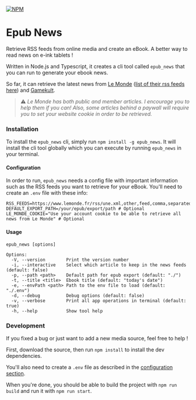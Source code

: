[![NPM](https://img.shields.io/badge/NPM-%23CB3837.svg?style=for-the-badge&logo=npm&logoColor=white)](https://www.npmjs.com/package/epub_news)

# Epub News
Retrieve RSS feeds from online media and create an eBook. A better way to read news on e-ink tablets !

Written in Node.js and Typescript, it creates a cli tool called `epub_news` that you can run to generate your ebook news.

So far, it can retrieve the latest news from [Le Monde](https://www.lemonde.fr/) ([list of their rss feeds here](https://www.lemonde.fr/actualite-medias/article/2019/08/12/les-flux-rss-du-monde-fr_5498778_3236.html)) and [Gamekult](https://www.gamekult.com/).

> ⚠️ _Le Monde has both public and member articles. I encourage you to help them if you can! Also, some articles behind a paywall will require you to set your website cookie in order to be retrieved._

### Installation
To install the `epub_news` cli, simply run `npm install -g epub_news`. It will install the cli tool globally which you can execute by running `epub_news` in your terminal.

#### Configuration
In order to run, `epub_news` needs a config file with important information such as the RSS feeds you want to retrieve for your eBook. You'll need to create an `.env` file with these info:
```apacheconf
RSS_FEEDS=https://www.lemonde.fr/rss/une.xml,other,feed,comma,separated
DEFAULT_EXPORT_PATH=/your/epub/export/path # Optional
LE_MONDE_COOKIE="Use your account cookie to be able to retrieve all news from Le Monde" # Optional
```

#### Usage
```
epub_news [options]

Options:
  -V, --version        Print the version number
  -i, --interactive    Select which article to keep in the news feeds (default: false)
  -p, --path <path>    Default path for epub export (default: "./")
  -t, --title <title>  Ebook title (default: "today's date")
  -e, --envPath <path> Path to the env file to load (default: "./.env")
  -d, --debug          Debug options (default: false)
  -v, --verbose        Print all app operations in terminal (default: true)
  -h, --help           Show tool help
```

### Development
If you fixed a bug or just want to add a new media source, feel free to help !

First, download the source, then run `npm install` to install the dev dependencies.

You'll also need to create a `.env` file as described in the [configuration section](#configuration).

When you're done, you should be able to build the project with `npm run build` and run it with `npm run start`.
